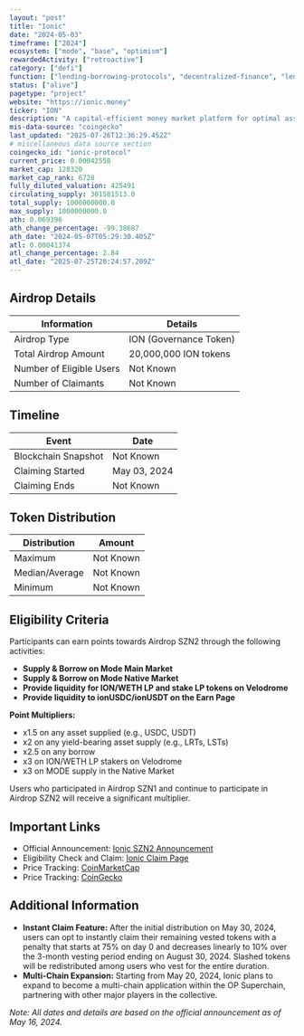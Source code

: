 ```yaml
---
layout: "post"
title: "Ionic"
date: "2024-05-03"
timeframe: ["2024"]
ecosystem: ["mode", "base", "optimism"]
rewardedActivity: ["retroactive"]
category: ["defi"]
function: ["lending-borrowing-protocols", "decentralized-finance", "lending"]
status: ["alive"]
pagetype: "project"
website: "https://ionic.money"
ticker: "ION"
description: "A capital-efficient money market platform for optimal asset management on Mode Network."
mis-data-source: "coingecko"
last_updated: "2025-07-26T12:36:29.452Z"
# miscellaneous data source section
coingecko_id: "ionic-protocol"
current_price: 0.00042558
market_cap: 128320
market_cap_rank: 6728
fully_diluted_valuation: 425491
circulating_supply: 301581513.0
total_supply: 1000000000.0
max_supply: 1000000000.0
ath: 0.069396
ath_change_percentage: -99.38687
ath_date: "2024-05-07T05:29:30.405Z"
atl: 0.00041374
atl_change_percentage: 2.84
atl_date: "2025-07-25T20:24:57.209Z"
---
```


## Airdrop Details

| Information              | Details                |
| ------------------------ | ---------------------- |
| Airdrop Type             | ION (Governance Token) |
| Total Airdrop Amount     | 20,000,000 ION tokens  |
| Number of Eligible Users | Not Known              |
| Number of Claimants      | Not Known              |

## Timeline

| Event               | Date         |
| ------------------- | ------------ |
| Blockchain Snapshot | Not Known    |
| Claiming Started    | May 03, 2024 |
| Claiming Ends       | Not Known    |

## Token Distribution

| Distribution   | Amount    |
| -------------- | --------- |
| Maximum        | Not Known |
| Median/Average | Not Known |
| Minimum        | Not Known |

## Eligibility Criteria

Participants can earn points towards Airdrop SZN2 through the following activities:

- **Supply & Borrow on Mode Main Market**
- **Supply & Borrow on Mode Native Market**
- **Provide liquidity for ION/WETH LP and stake LP tokens on Velodrome**
- **Provide liquidity to ionUSDC/ionUSDT on the Earn Page**

**Point Multipliers:**

- x1.5 on any asset supplied (e.g., USDC, USDT)
- x2 on any yield-bearing asset supply (e.g., LRTs, LSTs)
- x2.5 on any borrow
- x3 on ION/WETH LP stakers on Velodrome
- x3 on MODE supply in the Native Market

Users who participated in Airdrop SZN1 and continue to participate in Airdrop SZN2 will receive a significant multiplier.

## Important Links

- Official Announcement: [Ionic SZN2 Announcement](https://medium.com/@ionicmoney/ionic-szn2-7439f1f34ead)
- Eligibility Check and Claim: [Ionic Claim Page](https://app.ionic.money/claim)
- Price Tracking: [CoinMarketCap](https://coinmarketcap.com/currencies//ionic-protocol)
- Price Tracking: [CoinGecko](https://www.coingecko.com/en/coins//ionic-protocol)

## Additional Information

- **Instant Claim Feature:** After the initial distribution on May 30, 2024, users can opt to instantly claim their remaining vested tokens with a penalty that starts at 75% on day 0 and decreases linearly to 10% over the 3-month vesting period ending on August 30, 2024. Slashed tokens will be redistributed among users who vest for the entire duration.
- **Multi-Chain Expansion:** Starting from May 20, 2024, Ionic plans to expand to become a multi-chain application within the OP Superchain, partnering with other major players in the collective.

_Note: All dates and details are based on the official announcement as of May 16, 2024._